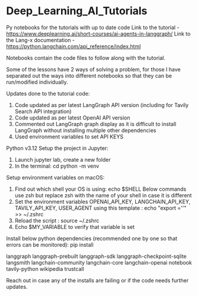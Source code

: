 # Deep_Learning_AI_Tutorials
Py notebooks for the tutorials with up to date code 
Link to the tutorial - https://www.deeplearning.ai/short-courses/ai-agents-in-langgraph/
Link to the Lang-x documentation - https://python.langchain.com/api_reference/index.html

Notebooks contain the code files to follow along with the tutorial.

Some of the lessons have 2 ways of solving a problem, for those I have separated out the ways into different notebooks so that they can be run/modified individually.

Updates done to the tutorial code:
  1. Code updated as per latest LangGraph API version (including for Tavily Search API integration)
  2. Code updated as per latest OpenAI API version
  3. Commented out LangGraph graph display as it is difficult to install LangGraph without installing multiple other dependencies
  4. Used environment variables to set API KEYS

Python v3.12
Setup the project in Jupyter:
1. Launch jupyter lab, create a new folder
2. In the terminal: cd <new folder name>
  python -m venv <give a name>

Setup environment variables on macOS:
1. Find out which shell your OS is using: echo $SHELL
   Below commands use zsh but replace zsh with the name of your shell in case it is different
2. Set the environment variables OPENAI_API_KEY, LANGCHAIN_API_KEY, TAVILY_API_KEY, USER_AGENT using this template : echo "export <keyname>='<keyvalue>'" >> ~/.zshrc
3. Reload the script : source ~/.zshrc
4. Echo $MY_VARIABLE to verify that variable is set

Install below python dependencies (recommended one by one so that errors can be monitored): 
pip install <lib name>

langgraph
langgraph-prebuilt
langgraph-sdk
langgraph-checkpoint-sqlite
langsmith
langchain-community
langchain-core
langchain-openai
notebook
tavily-python
wikipedia
trustcall

Reach out in case any of the installs are failing or if the code needs further updates.





  
